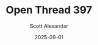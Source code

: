---
layout: podcast
title: "Open Thread 397"
author: Scott Alexander
description: https://www.astralcodexten.com/p/open-thread-397
date: 2025-09-01
length: 1145283
duration: 286
guid: open-thread-397
---